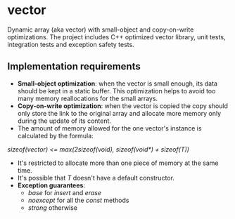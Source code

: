 # vector

Dynamic array (aka vector) with small-object and copy-on-write optimizations. 
The project includes C++ optimized vector library, unit tests, integration tests and exception safety tests.

## Implementation requirements

* __Small-object optimization__: when the vector is small enough, its data should be kept in a static buffer. This optimization helps to avoid too many memory reallocations for the small arrays.
* __Copy-on-write optimization__: when the vector is copied the copy should only store the link to the original array and allocate more memory only during the update of its content.
* The amount of memory allowed for the one vector's instance is calculated by the formula:

_sizeof(vector<T>) <= max(2*sizeof(void*), sizeof(void*) + sizeof(T))_
* It's restricted to allocate more than one piece of memory at the same time.
* It's possible that $T$ doesn't have a default constructor. 
* __Exception guarantees__: 
	* _base_ for _insert_ and _erase_
	* _noexcept_ for all the _const_ methods
	* _strong_ otherwise
